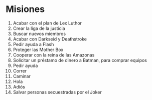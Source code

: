 # Misiones

1. Acabar con el plan de Lex Luthor
2. Crear la liga de la justicia
3. Buscar nuevos miembros
4. Acabar con Darkseid y Deathstroke
5. Pedir ayuda a Flash
6. Proteger las Mother Box
7. Cooperar con la reina de las Amazonas
8. Solicitar un préstamo de dinero a Batman, para comprar equipos
9. Pedir ayuda
10. Correr
11. Caminar
10. Hola 
11. Adiós
12. Salvar personas secuestradas por el Joker

